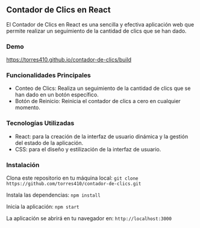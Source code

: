 ## Contador de Clics en React

El Contador de Clics en React es una sencilla y efectiva aplicación web que permite realizar un seguimiento de la cantidad de clics que se han dado. 

### Demo

https://torres410.github.io/contador-de-clics/build

### Funcionalidades Principales

- Conteo de Clics: Realiza un seguimiento de la cantidad de clics que se han dado en un botón específico.
- Botón de Reinicio: Reinicia el contador de clics a cero en cualquier momento.

### Tecnologías Utilizadas

- React: para la creación de la interfaz de usuario dinámica y la gestión del estado de la aplicación.
- CSS: para el diseño y estilización de la interfaz de usuario.

### Instalación

Clona este repositorio en tu máquina local: 
`git clone https://github.com/torres410/contador-de-clics.git`

Instala las dependencias:
`npm install`

Inicia la aplicación: 
`npm start`

La aplicación se abrirá en tu navegador en: 
`http://localhost:3000`